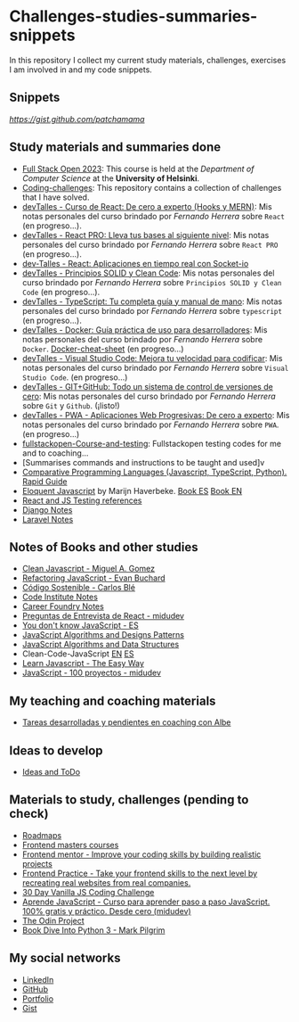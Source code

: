 # Challenges-studies-summaries-snippets

In this repository I collect my current study materials, challenges, exercises I am involved in and my code snippets.

## Snippets

_https://gist.github.com/patchamama_

## Study materials and summaries done

- [Full Stack Open 2023](https://github.com/patchamama/fullstackopen-2023): This course is held at the _Department of Computer Science_ at the **University of Helsinki**.
- [Coding-challenges](https://github.com/patchamama/coding-challenges): This repository contains a collection of challenges that I have solved.
- [devTalles - Curso de React: De cero a experto (Hooks y MERN)](https://github.com/patchamama/devtalles-react): Mis notas personales del curso brindado por _Fernando Herrera_ sobre `React` (en progreso...).
- [devTalles - React PRO: Lleva tus bases al siguiente nivel](https://github.com/patchamama/devtalles-react-pro): Mis notas personales del curso brindado por _Fernando Herrera_ sobre `React PRO` (en progreso...).
- [dev-Talles - React: Aplicaciones en tiempo real con Socket-io](https://github.com/patchamama/devtalles-react-socket)
- [devTalles - Principios SOLID y Clean Code](https://github.com/patchamama/devtalles-principios-solid-clean-code): Mis notas personales del curso brindado por _Fernando Herrera_ sobre `Principios SOLID y Clean Code` (en progreso...).
- [devTalles - TypeScript: Tu completa guía y manual de mano](https://github.com/patchamama/devtalles-typescript): Mis notas personales del curso brindado por _Fernando Herrera_ sobre `typescript` (en progreso...).
- [devTalles - Docker: Guía práctica de uso para desarrolladores](https://github.com/patchamama/devtalles-Docker-gu-a-pr-ctica-para-desarrolladores): Mis notas personales del curso brindado por _Fernando Herrera_ sobre `Docker`. [Docker-cheat-sheet](https://devtalles.com/files/docker-cheat-sheet.pdf)  (en progreso...)
- [devTalles - Visual Studio Code: Mejora tu velocidad para codificar](https://github.com/patchamama/devtalles-Visual_Studio_Code_Mejora_tu_velocidad_para_codificar): Mis notas personales del curso brindado por _Fernando Herrera_ sobre `Visual Studio Code`. (en progreso...)
- [devTalles - GIT+GitHub: Todo un sistema de control de versiones de cero](https://github.com/patchamama/DevTalles-GIT-GitHub-Todo-un-sistema-de-control-de-versiones-de-cero): Mis notas personales del curso brindado por _Fernando Herrera_ sobre `Git` y `Github`. (¡listo!)
- [devTalles - PWA - Aplicaciones Web Progresivas: De cero a experto](https://github.com/patchamama/devTalles-PWA-Aplicaciones-Web-Progresivas-De-cero-a-experto): Mis notas personales del curso brindado por _Fernando Herrera_ sobre `PWA`. (en progreso...)
- [fullstackopen-Course-and-testing](https://github.com/patchamama/fullstackopen-Course-and-testing): Fullstackopen testing codes for me and to coaching...
- [Summarises commands and instructions to be taught and used]v
- [Comparative Programming Languages (Javascript, TypeScript, Python). Rapid Guide](https://github.com/patchamama/Comparative-Programming-Languages-Essentials-JS-TS-Python)
- [Eloquent Javascript](https://github.com/patchamama/eloquent-javascript-es_soluciones) by Marijn Haverbeke. [Book ES](https://www.eloquentjavascript.es/) [Book EN](https://eloquentjavascript.net/)
- [React and JS Testing references](https://github.com/patchamama/react-js-testing)
- [Django Notes](https://github.com/patchamama/django-settings-example-tips/tree/main)
- [Laravel Notes](https://github.com/patchamama/laravel-settings-example-tips)

## Notes of Books and other studies

- [Clean Javascript - Miguel A. Gomez](https://github.com/patchamama/clean-javascript-book)
- [Refactoring JavaScript - Evan Buchard](https://github.com/patchamama/refactoring-javascript)
- [Código Sostenible - Carlos Blé](https://github.com/patchamama/codigo-sostenible-book)
- [Code Institute Notes](https://github.com/patchamama/Code-Institute-notes)
- [Career Foundry Notes](https://github.com/patchamama/Career-Foundry-notes)
- [Preguntas de Entrevista de React - midudev](https://github.com/patchamama/preguntas-entrevista-react/tree/main)
- [You don't know JavaScript -  ES](https://github.com/patchamama/You-Dont-Know-JS-ES_Traduccion)
- [JavaScript Algorithms and Designs Patterns](https://github.com/patchamama/javascript-patterns)
- [JavaScript Algorithms and Data Structures](https://github.com/patchamama/javascript-algorithms)
- Clean-Code-JavaScript [EN](https://github.com/ryanmcdermott/clean-code-javascript) [ES](https://github.com/patchamama/clean-code-javascript)
- [Learn Javascript - The Easy Way](https://github.com/patchamama/learn-javascript-easy-way)
- [JavaScript - 100 proyectos - midudev](https://github.com/patchamama/javascript-100-proyectos)

## My teaching and coaching materials

- [Tareas desarrolladas y pendientes en coaching con Albe](https://github.com/patchamama/tareas-pendientes-con-Albe)

## Ideas to develop

- [Ideas and ToDo](https://github.com/patchamama/ideas)

## Materials to study, challenges (pending to check)

- [Roadmaps](https://roadmap.sh/)
- [Frontend masters courses](https://frontendmasters.com/)
- [Frontend mentor - Improve your coding skills by building realistic projects](https://www.frontendmentor.io/)
- [Frontend Practice - Take your frontend skills to the next level by recreating real websites from real companies.](https://www.frontendpractice.com/)
- [30 Day Vanilla JS Coding Challenge](https://javascript30.com/)
- [Aprende JavaScript - Curso para aprender paso a paso JavaScript. 100% gratis y práctico. Desde cero (midudev)](https://www.aprendejavascript.dev/)
- [The Odin Project](https://www.theodinproject.com/)
- [Book Dive Into Python 3 - Mark Pilgrim](https://patchamama.github.io/diveintopython3/)

## My social networks

- [LinkedIn](https://www.linkedin.com/in/armandourquiola/)
- [GitHub](https://github.com/patchamama)
- [Portfolio](https://urquiola.dev)
- [Gist](https://gist.github.com/patchamama)
